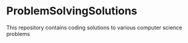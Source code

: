 # ProblemSolvingSolutions
This repository contains coding solutions to various computer science problems
